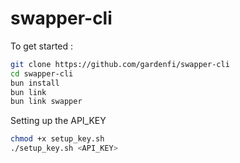 # swapper-cli

To get started :

```bash
git clone https://github.com/gardenfi/swapper-cli
cd swapper-cli
bun install
bun link
bun link swapper
```

Setting up the API_KEY 
```bash
chmod +x setup_key.sh
./setup_key.sh <API_KEY>
```

